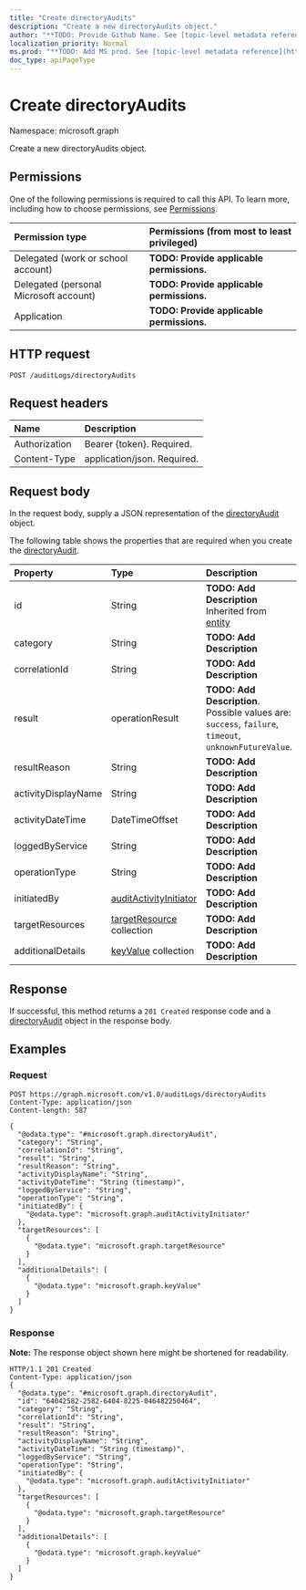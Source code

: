 ```yaml
---
title: "Create directoryAudits"
description: "Create a new directoryAudits object."
author: "**TODO: Provide Github Name. See [topic-level metadata reference](https://msgo.azurewebsites.net/add/document/guidelines/metadata.html#topic-level-metadata)**"
localization_priority: Normal
ms.prod: "**TODO: Add MS prod. See [topic-level metadata reference](https://msgo.azurewebsites.net/add/document/guidelines/metadata.html#topic-level-metadata)**"
doc_type: apiPageType
---
```


# Create directoryAudits

Namespace: microsoft.graph

Create a new directoryAudits object.

## Permissions
One of the following permissions is required to call this API. To learn more, including how to choose permissions, see [Permissions](/concepts/permissions-reference.md).

|Permission type|Permissions (from most to least privileged)|
|:---|:---|
|Delegated (work or school account)|**TODO: Provide applicable permissions.**|
|Delegated (personal Microsoft account)|**TODO: Provide applicable permissions.**|
|Application|**TODO: Provide applicable permissions.**|

## HTTP request

<!-- {
  "blockType": "ignored"
}
-->
``` http
POST /auditLogs/directoryAudits
```

## Request headers
|Name|Description|
|:---|:---|
|Authorization|Bearer {token}. Required.|
|Content-Type|application/json. Required.|

## Request body
In the request body, supply a JSON representation of the [directoryAudit](../resources/directoryaudit.md) object.

The following table shows the properties that are required when you create the [directoryAudit](../resources/directoryaudit.md).

|Property|Type|Description|
|:---|:---|:---|
|id|String|**TODO: Add Description** Inherited from [entity](../resources/entity.md)|
|category|String|**TODO: Add Description**|
|correlationId|String|**TODO: Add Description**|
|result|operationResult|**TODO: Add Description**. Possible values are: `success`, `failure`, `timeout`, `unknownFutureValue`.|
|resultReason|String|**TODO: Add Description**|
|activityDisplayName|String|**TODO: Add Description**|
|activityDateTime|DateTimeOffset|**TODO: Add Description**|
|loggedByService|String|**TODO: Add Description**|
|operationType|String|**TODO: Add Description**|
|initiatedBy|[auditActivityInitiator](../resources/auditactivityinitiator.md)|**TODO: Add Description**|
|targetResources|[targetResource](../resources/targetresource.md) collection|**TODO: Add Description**|
|additionalDetails|[keyValue](../resources/keyvalue.md) collection|**TODO: Add Description**|



## Response

If successful, this method returns a `201 Created` response code and a [directoryAudit](../resources/directoryaudit.md) object in the response body.

## Examples

### Request
<!-- {
  "blockType": "request",
  "name": "create_directoryaudit_from_"
}
-->
``` http
POST https://graph.microsoft.com/v1.0/auditLogs/directoryAudits
Content-Type: application/json
Content-length: 587

{
  "@odata.type": "#microsoft.graph.directoryAudit",
  "category": "String",
  "correlationId": "String",
  "result": "String",
  "resultReason": "String",
  "activityDisplayName": "String",
  "activityDateTime": "String (timestamp)",
  "loggedByService": "String",
  "operationType": "String",
  "initiatedBy": {
    "@odata.type": "microsoft.graph.auditActivityInitiator"
  },
  "targetResources": [
    {
      "@odata.type": "microsoft.graph.targetResource"
    }
  ],
  "additionalDetails": [
    {
      "@odata.type": "microsoft.graph.keyValue"
    }
  ]
}
```


### Response
**Note:** The response object shown here might be shortened for readability.
<!-- {
  "blockType": "response",
  "truncated": true,
  "@odata.type": "microsoft.graph.directoryaudit"
}
-->
``` http
HTTP/1.1 201 Created
Content-Type: application/json
{
  "@odata.type": "#microsoft.graph.directoryAudit",
  "id": "64042582-2582-6404-8225-046482250464",
  "category": "String",
  "correlationId": "String",
  "result": "String",
  "resultReason": "String",
  "activityDisplayName": "String",
  "activityDateTime": "String (timestamp)",
  "loggedByService": "String",
  "operationType": "String",
  "initiatedBy": {
    "@odata.type": "microsoft.graph.auditActivityInitiator"
  },
  "targetResources": [
    {
      "@odata.type": "microsoft.graph.targetResource"
    }
  ],
  "additionalDetails": [
    {
      "@odata.type": "microsoft.graph.keyValue"
    }
  ]
}
```

